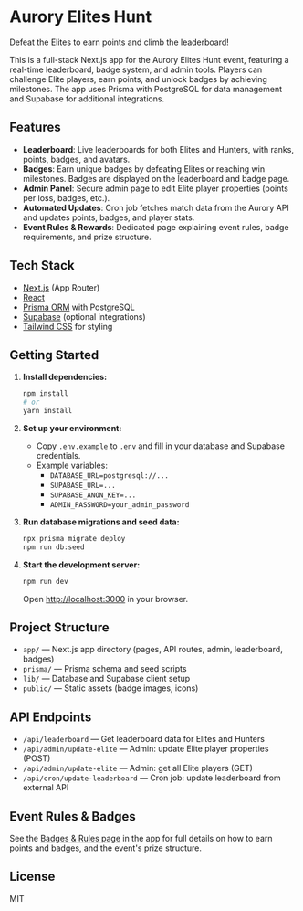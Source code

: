 # Aurory Elites Hunt

Defeat the Elites to earn points and climb the leaderboard!

This is a full-stack Next.js app for the Aurory Elites Hunt event, featuring a real-time leaderboard, badge system, and admin tools. Players can challenge Elite players, earn points, and unlock badges by achieving milestones. The app uses Prisma with PostgreSQL for data management and Supabase for additional integrations.

## Features

- **Leaderboard**: Live leaderboards for both Elites and Hunters, with ranks, points, badges, and avatars.
- **Badges**: Earn unique badges by defeating Elites or reaching win milestones. Badges are displayed on the leaderboard and badge page.
- **Admin Panel**: Secure admin page to edit Elite player properties (points per loss, badges, etc.).
- **Automated Updates**: Cron job fetches match data from the Aurory API and updates points, badges, and player stats.
- **Event Rules & Rewards**: Dedicated page explaining event rules, badge requirements, and prize structure.

## Tech Stack

- [Next.js](https://nextjs.org/) (App Router)
- [React](https://react.dev/)
- [Prisma ORM](https://www.prisma.io/) with PostgreSQL
- [Supabase](https://supabase.com/) (optional integrations)
- [Tailwind CSS](https://tailwindcss.com/) for styling

## Getting Started

1. **Install dependencies:**
   ```bash
   npm install
   # or
   yarn install
   ```

2. **Set up your environment:**
   - Copy `.env.example` to `.env` and fill in your database and Supabase credentials.
   - Example variables:
     - `DATABASE_URL=postgresql://...`
     - `SUPABASE_URL=...`
     - `SUPABASE_ANON_KEY=...`
     - `ADMIN_PASSWORD=your_admin_password`

3. **Run database migrations and seed data:**
   ```bash
   npx prisma migrate deploy
   npm run db:seed
   ```

4. **Start the development server:**
   ```bash
   npm run dev
   ```
   Open [http://localhost:3000](http://localhost:3000) in your browser.

## Project Structure

- `app/` — Next.js app directory (pages, API routes, admin, leaderboard, badges)
- `prisma/` — Prisma schema and seed scripts
- `lib/` — Database and Supabase client setup
- `public/` — Static assets (badge images, icons)

## API Endpoints

- `/api/leaderboard` — Get leaderboard data for Elites and Hunters
- `/api/admin/update-elite` — Admin: update Elite player properties (POST)
- `/api/admin/update-elite` — Admin: get all Elite players (GET)
- `/api/cron/update-leaderboard` — Cron job: update leaderboard from external API

## Event Rules & Badges

See the [Badges & Rules page](http://localhost:3000/badges) in the app for full details on how to earn points and badges, and the event's prize structure.

## License

MIT
